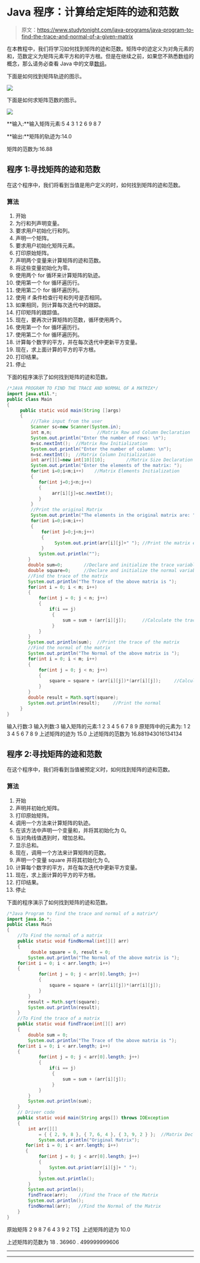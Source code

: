 # Java 程序：计算给定矩阵的迹和范数

> 原文：<https://www.studytonight.com/java-programs/java-program-to-find-the-trace-and-normal-of-a-given-matrix>

在本教程中，我们将学习如何找到矩阵的迹和范数。矩阵中的迹定义为对角元素的和，范数定义为矩阵元素平方和的平方根。但是在继续之前，如果您不熟悉数组的概念，那么请务必查看 Java 中的文章[数组](https://www.studytonight.com/java/array.php)。

下面是如何找到矩阵轨迹的图示。

![](img/d4fddd75b41005bf49268ab529d2a0cd.png)

下面是如何求矩阵范数的图示。

![](img/7d043103995d25705cd7a031c9bd38e3.png)

**输入:**输入矩阵元素:5 4 3 1 2 6 9 8 7

**输出:**矩阵的轨迹为:14.0

矩阵的范数为:16.88

## 程序 1:寻找矩阵的迹和范数

在这个程序中，我们将看到当值是用户定义的时，如何找到矩阵的迹和范数。

### 算法

1.  开始
2.  为行和列声明变量。
3.  要求用户初始化行和列。
4.  声明一个矩阵。
5.  要求用户初始化矩阵元素。
6.  打印原始矩阵。
7.  声明两个变量来计算矩阵的迹和范数。
8.  将这些变量初始化为零。
9.  使用两个 for 循环来计算矩阵的轨迹。
10.  使用第一个 for 循环遍历行。
11.  使用第二个 for 循环遍历列。
12.  使用 if 条件检查行号和列号是否相同。
13.  如果相同，则计算每次迭代中的跟踪。
14.  打印矩阵的跟踪值。
15.  现在，要再次计算矩阵的范数，循环使用两个。
16.  使用第一个 for 循环遍历行。
17.  使用第二个 for 循环遍历列。
18.  计算每个数字的平方，并在每次迭代中更新平方变量。
19.  现在，求上面计算的平方的平方根。
20.  打印结果。
21.  停止

下面的程序演示了如何找到矩阵的迹和范数。

```java
/*JAVA PROGRAM TO FIND THE TRACE AND NORMAL OF A MATRIX*/
import java.util.*;
public class Main
{
     public static void main(String []args)
     {
         ///Take input from the user
         Scanner sc=new Scanner(System.in);        
         int m,n;                 //Matrix Row and Column Declaration        
         System.out.println("Enter the number of rows: \n");
         m=sc.nextInt();  //Matrix Row Initialization        
         System.out.println("Enter the number of column: \n");
         n=sc.nextInt();  //Matrix Column Initialization        
         int arr[][]=new int[10][10];        //Matrix Size Declaration        
         System.out.println("Enter the elements of the matrix: ");
         for(int i=0;i<m;i++)    //Matrix Elements Initialization
         {
            for(int j=0;j<n;j++)
            {
                 arr[i][j]=sc.nextInt();
            }
         }        
         //Print the original Matrix
         System.out.println("The elements in the original matrix are: ");
         for(int i=0;i<m;i++)     
         {
             for(int j=0;j<n;j++)
             {
                  System.out.print(arr[i][j]+" "); //Print the matrix elements
             }
            System.out.println("");
        }       
        double sum=0;        //Declare and initialize the trace variable
        double square=0;     //Declare and initialize the normal variable       
        //Find the trace of the matrix
        System.out.println("The Trace of the above matrix is ");
  	    for(int i = 0; i < m; i++)
  	    {  
    	    for(int j = 0; j < n; j++)
       	    {
                if(i == j)
            	 {
               	     sum = sum + (arr[i][j]);      //Calculate the trace in each iteration
               	 }
            }
        }
        System.out.println(sum);  //Print the trace of the matrix       
        //Find the normal of the matrix
        System.out.println("The Normal of the above matrix is "); 
   	    for(int i = 0; i < m; i++)
   	    {
    	    for(int j = 0; j < n; j++)
       	    {
       	        square = square + (arr[i][j])*(arr[i][j]);     //Calculate the normal in each iteration
            }
    	}
        double result = Math.sqrt(square);
        System.out.println(result);     //Print the normal       
     }
}
```

输入行数:3
输入列数:3
输入矩阵的元素:1 2 3 4 5 6 7 8 9
原矩阵中的元素为:
1 2 3
4 5 6
7 8 9
上述矩阵的迹为
15.0
上述矩阵的范数为
16.881943016134134

## 程序 2:寻找矩阵的迹和范数

在这个程序中，我们将看到当值被预定义时，如何找到矩阵的迹和范数。

### 算法

1.  开始
2.  声明并初始化矩阵。
3.  打印原始矩阵。
4.  调用一个方法来计算矩阵的轨迹。
5.  在该方法中声明一个变量和，并将其初始化为 0。
6.  当对角线值遇到时，增加总和。
7.  显示总和。
8.  现在，调用一个方法来计算矩阵的范数。
9.  声明一个变量 square 并将其初始化为 0。
10.  计算每个数字的平方，并在每次迭代中更新平方变量。
11.  现在，求上面计算的平方的平方根。
12.  打印结果。
13.  停止

下面的程序演示了如何找到矩阵的迹和范数。

```java
/*Java Program to find the trace and normal of a matrix*/
import java.io.*; 
public class Main 
{   
    //To Find the normal of a matrix 
    public static void findNormal(int[][] arr) 
    { 
         double square = 0, result = 0;
        System.out.println("The Normal of the above matrix is "); 
   	for(int i = 0; i < arr.length; i++)
   	{
    	    for(int j = 0; j < arr[0].length; j++)
       	    {
       	        square = square + (arr[i][j])*(arr[i][j]);
            }
    	}
        result = Math.sqrt(square);
        System.out.println(result);
    }     
    //To Find the trace of a matrix 
    public static void findTrace(int[][] arr) 
    { 
        double sum = 0;
        System.out.println("The Trace of the above matrix is ");
  	for(int i = 0; i < arr.length; i++)
  	{  
    	    for(int j = 0; j < arr[0].length; j++)
       	    {
                if(i == j)
            	 {
               	     sum = sum + (arr[i][j]);
               	 }
            }
        }
        System.out.println(sum);          
    }    
    // Driver code 
    public static void main(String args[]) throws IOException 
    { 
        int arr[][] 
            = { { 2, 9, 8 }, { 7, 6, 4 }, { 3, 9, 2 } };  //Matrix Declaration and Initialization
            System.out.println("Original Matrix");
       for(int i = 0; i < arr.length; i++)
  	   {  
    	    for(int j = 0; j < arr[0].length; j++)
       	    {
                System.out.print(arr[i][j]+ " ");
            }
            System.out.println();
        }
        System.out.println();
        findTrace(arr);    //Find the Trace of the Matrix
        System.out.println();
        findNormal(arr);   //Find the Normal of the Matrix                  
    } 
} 
```

原始矩阵
2 9 8
7 6 4
3 9 2
T5】上述矩阵的迹为
10.0

上述矩阵的范数为
18 . 36960 . 499999999606

* * *

* * *
